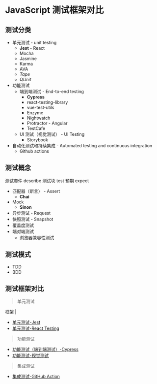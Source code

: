 # JavaScript 测试框架对比

## 测试分类

- 单元测试 - unit testing
  - **Jest** - React
  - Mocha
  - Jasmine
  - Karma
  - AVA
  - *Tape*
  - *QUnit*
- 功能测试
  - 端到端测试 - End-to-end testing
    - **Cypress**
    - react-testing-library
    - vue-test-utils
    - Enzyme
    - Nightwatch
    - Protractor - Angular
    - TestCafe
  - UI 测试（视觉测试） - UI Testing
    - Storybook
- 自动化测试和持续集成 - Automated testing and continuous integration
  - Github actions

## 测试概念

测试套件 describe
测试块 test
预期 expect

- 匹配器（断言） - Assert
  - **Chai**
- Mock
  - **Sinon**
- 异步测试 - Request
- 快照测试 - Snapshot
- 覆盖度测试
- 端对端测试
  - 浏览器兼容性测试

## 测试模式

- TDD
- BDD

## 测试框架对比

> 单元测试

框架 | 

- [单元测试-Jest](https://www.valentinog.com/blog/jest/)
- [单元测试-React Testing](https://www.valentinog.com/blog/testing-react/)


> 功能测试

- [功能测试（端到端测试）-Cypress](https://www.valentinog.com/blog/cypress/)
- [功能测试-视觉测试](https://www.valentinog.com/blog/canvas/)


> 集成测试

- [集成测试-GitHub Action](https://www.valentinog.com/blog/ci-js/)
